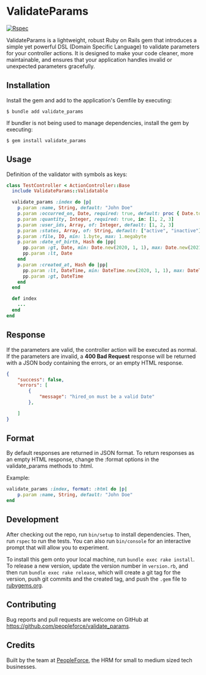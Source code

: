 # ValidateParams

[![Rspec](https://github.com/peopleforce/validate_params/actions/workflows/rspec.yml/badge.svg)](https://github.com/peopleforce/validate_params/actions/workflows/rspec.yml)

ValidateParams is a lightweight, robust Ruby on Rails gem that introduces a simple yet powerful DSL (Domain Specific Language) to validate parameters for your controller actions. It is designed to make your code cleaner, more maintainable, and ensures that your application handles invalid or unexpected parameters gracefully.

## Installation

Install the gem and add to the application's Gemfile by executing:

    $ bundle add validate_params

If bundler is not being used to manage dependencies, install the gem by executing:

    $ gem install validate_params

## Usage

Definition of the validator with symbols as keys:

```ruby
class TestController < ActionController::Base
  include ValidateParams::Validatable

  validate_params :index do |p|
    p.param :name, String, default: "John Doe"
    p.param :occurred_on, Date, required: true, default: proc { Date.today }
    p.param :quantity, Integer, required: true, in: [1, 2, 3]
    p.param :user_ids, Array, of: Integer, default: [1, 2, 3]
    p.param :states, Array, of: String, default: ["active", "inactive"], reject_blank: true
    p.param :file, IO, min: 1.byte, max: 1.megabyte
    p.param :date_of_birth, Hash do |pp|
      pp.param :gt, Date, min: Date.new(2020, 1, 1), max: Date.new(2021, 1, 1)
      pp.param :lt, Date
    end
    p.param :created_at, Hash do |pp|
      pp.param :lt, DateTime, min: DateTime.new(2020, 1, 1), max: DateTime.new(2021, 1, 1)
      pp.param :gt, DateTime
    end
  end

  def index
    ...
  end
end
```

## Response

If the parameters are valid, the controller action will be executed as normal. If the parameters are invalid, a **400 Bad Request** response will be returned with a JSON body containing the errors, or an empty HTML response.

```json
{
    "success": false,
    "errors": [
        {
            "message": "hired_on must be a valid Date"
        },

    ]
}
```

## Format

By default responses are returned in JSON format. To return responses as an empty HTML response, change the :format options in the validate_params methods to :html.

Example:

```ruby
validate_params :index, format: :html do |p|
    p.param :name, String, default: "John Doe"
end
```

## Development

After checking out the repo, run `bin/setup` to install dependencies. Then, run `rspec` to run the tests. You can also run `bin/console` for an interactive prompt that will allow you to experiment.

To install this gem onto your local machine, run `bundle exec rake install`. To release a new version, update the version number in `version.rb`, and then run `bundle exec rake release`, which will create a git tag for the version, push git commits and the created tag, and push the `.gem` file to [rubygems.org](https://rubygems.org).

## Contributing

Bug reports and pull requests are welcome on GitHub at https://github.com/peopleforce/validate_params.

## Credits

Built by the team at [PeopleForce](https://peopleforce.io), the HRM for small to medium sized tech businesses.
